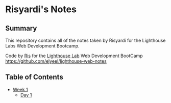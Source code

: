 # Risyardi's Notes
## Summary

This repository contains all of the notes taken by Risyardi for the Lighthouse Labs Web Development Bootcamp.

Code by [Ris](https://github.com/elyeel) for the [Lighthouse Lab](https://www.lighthouselabs.ca/) Web Development BootCamp
https://github.com/elyeel/lighthouse-web-notes

## Table of Contents

* [Week 1](/Week_1)
  * [Day 1](/Week_1/Day_1)
